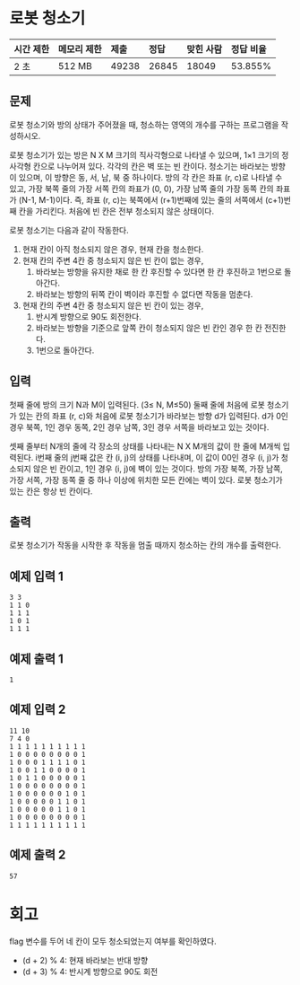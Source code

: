 # 로봇 청소기 

| 시간 제한 | 메모리 제한 | 제출  | 정답  | 맞힌 사람 | 정답 비율 |
| :-------- | :---------- | :---- | :---- | :-------- | :-------- |
| 2 초      | 512 MB      | 49238 | 26845 | 18049     | 53.855%   |

## 문제

로봇 청소기와 방의 상태가 주어졌을 때, 청소하는 영역의 개수를 구하는 프로그램을 작성하시오.

로봇 청소기가 있는 방은 N X M 크기의 직사각형으로 나타낼 수 있으며, 1×1 크기의 정사각형 칸으로 나누어져 있다. 각각의 칸은 벽 또는 빈 칸이다. 청소기는 바라보는 방향이 있으며, 이 방향은 동, 서, 남, 북 중 하나이다. 방의 각 칸은 좌표 (r, c)로 나타낼 수 있고, 가장 북쪽 줄의 가장 서쪽 칸의 좌표가 (0, 0), 가장 남쪽 줄의 가장 동쪽 칸의 좌표가 (N-1, M-1)이다. 즉, 좌표 (r, c)는 북쪽에서 (r+1)번째에 있는 줄의 서쪽에서 (c+1)번째 칸을 가리킨다. 처음에 빈 칸은 전부 청소되지 않은 상태이다.

로봇 청소기는 다음과 같이 작동한다.

1. 현재 칸이 아직 청소되지 않은 경우, 현재 칸을 청소한다.
2. 현재 칸의 주변 4칸 중 청소되지 않은 빈 칸이 없는 경우,
   1. 바라보는 방향을 유지한 채로 한 칸 후진할 수 있다면 한 칸 후진하고 1번으로 돌아간다.
   2. 바라보는 방향의 뒤쪽 칸이 벽이라 후진할 수 없다면 작동을 멈춘다.
3. 현재 칸의 주변 4칸 중 청소되지 않은 빈 칸이 있는 경우,
   1. 반시계 방향으로 90도 회전한다.
   2. 바라보는 방향을 기준으로 앞쪽 칸이 청소되지 않은 빈 칸인 경우 한 칸 전진한다.
   3. 1번으로 돌아간다.

## 입력

첫째 줄에 방의 크기 N과 M이 입력된다. (3≤ N, M≤50) 둘째 줄에 처음에 로봇 청소기가 있는 칸의 좌표 (r, c)와 처음에 로봇 청소기가 바라보는 방향 d가 입력된다. d가 0인 경우 북쪽, 1인 경우 동쪽, 2인 경우 남쪽, 3인 경우 서쪽을 바라보고 있는 것이다.

셋째 줄부터 N개의 줄에 각 장소의 상태를 나타내는 N X M개의 값이 한 줄에 M개씩 입력된다. i번째 줄의 j번째 값은 칸 (i, j)의 상태를 나타내며, 이 값이 0$0$인 경우 (i, j)가 청소되지 않은 빈 칸이고, 1인 경우 (i, j)에 벽이 있는 것이다. 방의 가장 북쪽, 가장 남쪽, 가장 서쪽, 가장 동쪽 줄 중 하나 이상에 위치한 모든 칸에는 벽이 있다. 로봇 청소기가 있는 칸은 항상 빈 칸이다.

## 출력

로봇 청소기가 작동을 시작한 후 작동을 멈출 때까지 청소하는 칸의 개수를 출력한다.

## 예제 입력 1 

```
3 3
1 1 0
1 1 1
1 0 1
1 1 1
```

## 예제 출력 1 

```
1
```

## 예제 입력 2 

```
11 10
7 4 0
1 1 1 1 1 1 1 1 1 1
1 0 0 0 0 0 0 0 0 1
1 0 0 0 1 1 1 1 0 1
1 0 0 1 1 0 0 0 0 1
1 0 1 1 0 0 0 0 0 1
1 0 0 0 0 0 0 0 0 1
1 0 0 0 0 0 0 1 0 1
1 0 0 0 0 0 1 1 0 1
1 0 0 0 0 0 1 1 0 1
1 0 0 0 0 0 0 0 0 1
1 1 1 1 1 1 1 1 1 1
```

## 예제 출력 2 

```
57
```

# 회고

flag 변수를 두어 네 칸이 모두 청소되었는지 여부를 확인하였다.

- (d + 2) % 4: 현재 바라보는 반대 방향
- (d + 3) % 4:  반시계 방향으로 90도 회전